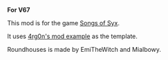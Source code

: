 **For V67**

This mod is for the game [Songs of Syx](https://store.steampowered.com/app/1162750/Songs_of_Syx/).

It uses [4rg0n's mod example](https://github.com/4rg0n/songs-of-syx-mod-example/) as the template. 

Roundhouses is made by EmiTheWitch and Mialbowy. 
